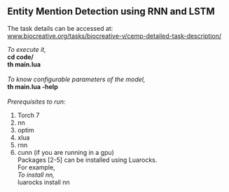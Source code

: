 ## Entity Mention Detection using RNN and LSTM<br />

The task details can be accessed at: www.biocreative.org/tasks/biocreative-v/cemp-detailed-task-description/

*To execute it,* <br />
**cd code/** <br />
**th main.lua** <br />
<br />
*To know configurable parameters of the model,* <br />
**th main.lua -help** <br />
<br />
*Prerequisites to run:* <br />
1. Torch 7 <br />
2. nn <br />
3. optim <br />
4. xlua <br />
5. rnn <br />
6. cunn (if you are running in a gpu) <br />
Packages [2-5] can be installed using Luarocks. <br />
For example,<br />
*To install nn,* <br />
luarocks install nn <br />
